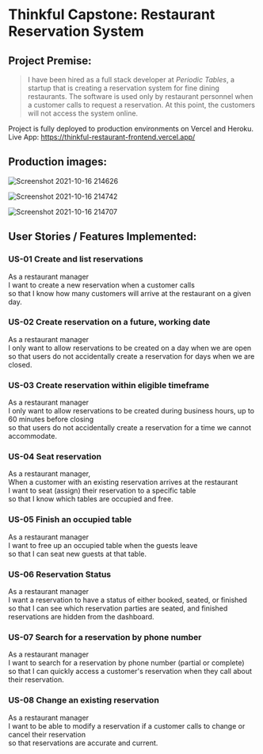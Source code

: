 # Thinkful Capstone: Restaurant Reservation System


## Project Premise:

> I have been hired as a full stack developer at _Periodic Tables_, a startup that is creating a reservation system for fine dining restaurants.
> The software is used only by restaurant personnel when a customer calls to request a reservation.
> At this point, the customers will not access the system online.

Project is fully deployed to production environments on Vercel and Heroku.
Live App: https://thinkful-restaurant-frontend.vercel.app/

## Production images:

![Screenshot 2021-10-16 214626](https://user-images.githubusercontent.com/81279137/137612254-8dfeaa5b-b7bf-4149-b275-18fa00704491.png)

![Screenshot 2021-10-16 214742](https://user-images.githubusercontent.com/81279137/137612269-c9501306-9cb2-4539-997d-c49298871873.png)

![Screenshot 2021-10-16 214707](https://user-images.githubusercontent.com/81279137/137612272-6b832805-c9d9-4b43-a832-da9bf7731def.png)


## User Stories / Features Implemented:

### US-01 Create and list reservations

As a restaurant manager<br/>
I want to create a new reservation when a customer calls<br/>
so that I know how many customers will arrive at the restaurant on a given day.

### US-02 Create reservation on a future, working date

As a restaurant manager<br/>
I only want to allow reservations to be created on a day when we are open<br/>
so that users do not accidentally create a reservation for days when we are closed.<br/>

### US-03 Create reservation within eligible timeframe

As a restaurant manager<br/>
I only want to allow reservations to be created during business hours, up to 60 minutes before closing<br/>
so that users do not accidentally create a reservation for a time we cannot accommodate.

### US-04 Seat reservation

As a restaurant manager, <br/>
When a customer with an existing reservation arrives at the restaurant<br/>
I want to seat (assign) their reservation to a specific table<br/>
so that I know which tables are occupied and free.

### US-05 Finish an occupied table

As a restaurant manager<br/>
I want to free up an occupied table when the guests leave<br/>
so that I can seat new guests at that table.<br/>

### US-06 Reservation Status

As a restaurant manager<br/>
I want a reservation to have a status of either booked, seated, or finished<br/>
so that I can see which reservation parties are seated, and finished reservations are hidden from the dashboard.

### US-07 Search for a reservation by phone number

As a restaurant manager<br/>
I want to search for a reservation by phone number (partial or complete)<br/>
so that I can quickly access a customer's reservation when they call about their reservation.<br/>

### US-08 Change an existing reservation

As a restaurant manager<br/>
I want to be able to modify a reservation if a customer calls to change or cancel their reservation<br/>
so that reservations are accurate and current.
